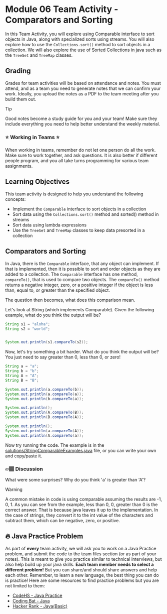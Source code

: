 # Module 06 Team Activity  - Comparators and Sorting

In this Team Activity, you will explore using Comparable interface to sort objects in Java, along with specialized sorts using streams. You will also explore how to use the `Collections.sort()` method to sort objects in a collection. We will also explore the use of Sorted Collections in java such as the `TreeSet` and `TreeMap` classes.


## Grading
Grades for team activities will be based on attendance and notes. You must attend, and as a team you need to generate notes that we can confirm your work. Ideally, you upload the notes as a PDF to the team meeting after you build them out. 

> [!TIP] 
> Good notes become a study guide for you and your team! Make sure they include everything you need to help better understand the weekly material. 

### ⭐ Working in Teams ⭐
When working in teams, remember do not let one person do all the work. Make sure to work together, and ask questions. It is also better if different people program, and you all take turns programming for various team assignments.

## Learning Objectives
This team activity is designed to help you understand the following concepts:
* Implement the `Comparable` interface to sort objects in a collection
* Sort data using the `Collections.sort()` method and sorted() method in streams
* Sort data using lambda expressions 
* Use the `TreeSet` and `TreeMap` classes to keep data presorted in a collection


## Comparators and Sorting

In Java, there is the `Comparable` interface, that any object can implement. If that is implemented, then it is possible to sort and order objects as they are added to a collection. The `Comparable` interface has one method, `compareTo()`, that is used to compare two objects. The `compareTo()` method returns a negative integer, zero, or a positive integer if the object is less than, equal to, or greater than the specified object.

The question then becomes, what does this comparison mean. 

Let's look at String (which implements Comparable). Given the following example, what do you think the output will be?

```java
String s1 = "aloha";
String s2 = "world";


System.out.println(s1.compareTo(s2));

```

Now, let's try something a bit harder. What do you think the output will be? You just need to say greater than 0, less than 0, or zero!

```java
String a = "a";
String b = "b";
String A = "A";
String B = "B";

System.out.println(a.compareTo(b));
System.out.println(a.compareTo(a));
System.out.println(b.compareTo(a));

System.out.println();
System.out.println(A.compareTo(B));
System.out.println(B.compareTo(A));

System.out.println();
System.out.println(a.compareTo(A));
System.out.println(A.compareTo(a));
```

Now try running the code. The example is in the [solutions/StringComparableExamples.java](solutions/StringComparableExamples.java) file, or you can write your own and copy/paste it. 

### 👉🏽  Discussion
What were some surprises? Why do you think 'a' is greater than 'A'?

> [!WARNING]
> A common mistake in code is using comparable assuming the results are -1, 0, 1. As you can see from the example, less than 0, 0, greater than 0 is the correct answer.
> That is because java leaves it up to the implementation. In the case of strings, they convert it to the int value of the characters and subtract them, which
> can be negative, zero, or positive. 


## :fire: Java Practice Problem
As part of **every** team activity, we will ask you to work on a Java Practice problem, and submit the code to the team files section (or as part of your notes). This is meant to give you practice similar to technical interviews, but also help build up your java skills. **Each team member needs to select a different problem!** But you can share/and should share answers and help each other. Remember, to learn a new language, the best thing you can do is practice! Here are some resources to find practice problems but you are not limited to them:

* [CodeHS - Java Practice](https://codehs.com/practice/java)
* [Coding Bat - Java](https://codingbat.com/java)
* [Hacker Rank - Java(Basic)](https://www.hackerrank.com/domains/java?filters%5Bskills%5D%5B%5D=Java%20%28Basic%29)